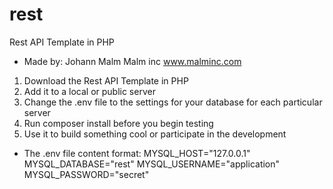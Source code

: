 # rest
Rest API Template in PHP

* Made by:
Johann Malm
Malm inc
www.malminc.com

1. Download the Rest API Template in PHP
2. Add it to a local or public server
3. Change the .env file to the settings for your database for each particular server
4. Run composer install before you begin testing
5. Use it to build something cool or participate in the development

* The .env file content format:
MYSQL_HOST="127.0.0.1"
MYSQL_DATABASE="rest"
MYSQL_USERNAME="application"
MYSQL_PASSWORD="secret"
